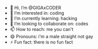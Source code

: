 - 👋 Hi, I’m @GIGAxCODER
- 👀 I’m interested in: coding
- 🌱 I’m currently learning: hacking
- 💞️ I’m looking to collaborate on: codes
- 📫 How to reach: me you can't
- 😄 Pronouns: i'm a male straight not gay
- ⚡ Fun fact: there is no fun fact

<!---
GIGAxCODER/GIGAxCODER is a ✨ special ✨ repository because its `README.md` (this file) appears on your GitHub profile.
You can click the Preview link to take a look at your changes.
--->
